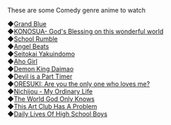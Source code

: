 These are some Comedy genre anime to watch

◆[Grand Blue](https://anilist.co/anime/100922)\
◆[KONOSUA- God's Blessing on this wonderful world](https://anilist.co/anime/21202)\
◆[School Rumble](https://anilist.co/anime/24)\
◆[Angel Beats](https://anilist.co/anime/6547)\
◆[Seitokai Yakuindomo](https://anilist.co/anime/8675)\
◆[Aho Girl](https://anilist.co/anime/98251)\
◆[Demon King Daimao](https://anilist.co/anime/7088)\
◆[Devil is a Part Timer](https://anilist.co/anime/15809)\
◆[ORESUKI: Are you the only one who loves me?](https://anilist.co/anime/104464)\
◆[Nichijou - My Ordinary Life](https://anilist.co/anime/10165)\
◆[The World God Only Knows](https://anilist.co/anime/8525)\
◆[This Art Club Has A Problem](https://anilist.co/anime/21457)\
◆[Daily Lives Of High School Boys](https://anilist.co/anime/11843)
